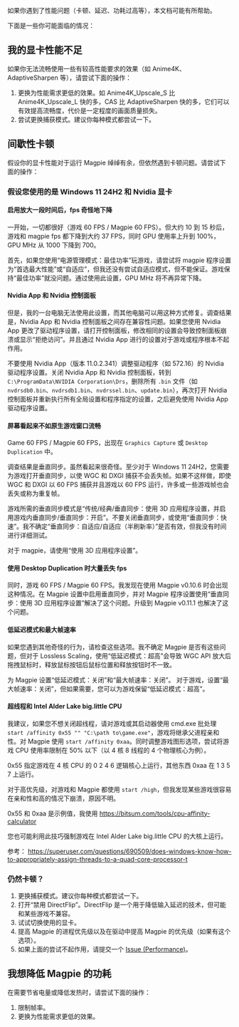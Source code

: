 如果你遇到了性能问题（卡顿、延迟、功耗过高等），本文档可能有所帮助。

下面是一些你可能面临的情况：

## 我的显卡性能不足

如果你无法流畅使用一些有较高性能要求的效果（如 Anime4K、AdaptiveSharpen 等），请尝试下面的操作：

1. 更换为性能需求更低的效果。如 Anime4K_Upscale_S 比 Anime4K_Upscale_L 快的多，CAS 比 AdaptiveSharpen 快的多，它们可以有效提高流畅度，代价是一定程度的画面质量损失。
2. 尝试更换捕获模式。建议你每种模式都尝试一下。

## 间歇性卡顿

假设你的显卡性能对于运行 Magpie 绰绰有余，但依然遇到卡顿问题。请尝试下面的操作：

### 假设您使用的是 Windows 11 24H2 和 Nvidia 显卡

#### 启用放大一段时间后，fps 奇怪地下降
一开始，一切都很好（游戏 60 FPS / Magpie 60 FPS）。但大约 10 到 15 秒后，游戏和 magpie fps 都下降到大约 37 FPS，同时 GPU 使用率上升到 100%，GPU MHz 从 1000 下降到 700。

首先，如果您使用“电源管理模式：最佳功率”玩游戏，请尝试将 magpie 程序设置为“首选最大性能”或“自适应”，但我还没有尝试自适应模式，但不能保证。游戏保持“最佳功率”就没问题。通过使用此设置，GPU MHz 将不再异常下降。

#### Nvidia App 和 Nvidia 控制面板
但是，我的一台电脑无法使用此设置，而其他电脑可以用这种方式修复。调查结果是，Nvidia App 和 Nvidia 控制面板之间存在兼容性问题。如果您使用 Nvidia App 更改了驱动程序设置，请打开控制面板，修改相同的设置会导致控制面板崩溃或显示“拒绝访问”。并且通过 Nvidia App 进行的设置对于游戏或程序根本不起作用。

不要使用 Nvidia App（版本 11.0.2.341）调整驱动程序（如 572.16）的 Nvidia 驱动程序设置。关闭 Nvidia App 和 Nvidia 控制面板，转到 `C:\ProgramData\NVIDIA Corporation\Drs`，删除所有 `.bin` 文件（如 `nvdrsdb0.bin`、`nvdrsdb1.bin`、`nvdrssel.bin`、`update.bin`），再次打开 Nvidia 控制面板并重新执行所有全局设置和程序指定的设置，之后避免使用 Nvidia App 驱动程序设置。

#### 屏幕看起来不如原生游戏窗口流畅
Game 60 FPS / Magpie 60 FPS，出现在 `Graphics Capture` 或 `Desktop Duplication` 中。

调查结果是垂直同步。虽然看起来很奇怪。至少对于 Windows 11 24H2，您需要为游戏打开垂直同步，以使 WGC 和 DXGI 捕获不会丢失帧。如果不这样做，即使 WGC 和 DXGI 以 60 FPS 捕获并且游戏以 60 FPS 运行，许多或一些游戏帧也会丢失或称为重复帧。

游戏所需的垂直同步模式是“传统/经典/垂直同步：使用 3D 应用程序设置，并启用游戏内垂直同步/垂直同步：开启”。不要关闭垂直同步，或使用“垂直同步：快速”。我不确定“垂直同步：自适应/自适应（半刷新率）”是否有效，但我没有时间进行详细测试。

对于 magpie，请使用“使用 3D 应用程序设置”。

#### 使用 Desktop Duplication 时大量丢失 fps
同时，游戏 60 FPS / Magpie 60 FPS。我发现在使用 Magpie v0.10.6 时会出现这种情况。在 Magpie 设置中启用垂直同步，并对 Magpie 程序设置使用“垂直同步：使用 3D 应用程序设置”解决了这个问题。升级到 Magpie v0.11.1 也解决了这个问题。

#### 低延迟模式和最大帧速率
如果您遇到其他奇怪的行为，请检查这些选项。我不确定 Magpie 是否有这些问题，但对于 Lossless Scaling，使用“低延迟模式：超高”会导致 WGC API 放大后拖拽鼠标时，释放鼠标按钮后鼠标位置和释放按钮时不一致。

为 Magpie 设置“低延迟模式：关闭”和“最大帧速率：关闭”。
对于游戏，设置“最大帧速率：关闭”，但如果需要，您可以为游戏保留“低延迟模式：超高”。

#### 超线程和 Intel Alder Lake big.little CPU
我建议，如果您不想关闭超线程，请对游戏或其启动器使用 cmd.exe 批处理 `start /affinity 0x55 "" "C:\path to\game.exe"`，游戏将继承父进程亲和性。对 Magpie 使用 `start /affinity 0xaa`。同时调整游戏图形选项，尝试将游戏 CPU 使用率限制在 50% 以下（以 4 核 8 线程的 4 个物理核心为例）。

0x55 指定游戏在 4 核 CPU 的 0 2 4 6 逻辑核心上运行，其他东西 0xaa 在 1 3 5 7 上运行。

对于高优先级，对游戏和 Magpie 都使用 `start /high`，但我发现某些游戏很容易在亲和性和高的情况下崩溃，原因不明。

0x55 和 0xaa 是示例值，我使用 https://bitsum.com/tools/cpu-affinity-calculator

您也可能利用此技巧强制游戏在 Intel Alder Lake big.little CPU 的大核上运行。

参考：
https://superuser.com/questions/690509/does-windows-know-how-to-appropriately-assign-threads-to-a-quad-core-processor-t

### 仍然卡顿？
1. 更换捕获模式。建议你每种模式都尝试一下。
2. 打开“禁用 DirectFlip”。DirectFlip 是一个用于降低输入延迟的技术，但可能和某些游戏不兼容。
3. 试试切换使用的显卡。
4. 提高 Magpie 的进程优先级以及在驱动中提高 Magpie 的优先级（如果有这个选项）。
5. 如果上面的尝试不起作用，请提交一个 [Issue (Performance)](https://github.com/Blinue/Magpie/issues/new?assignees=&labels=performance&template=02_performance.yaml)。

## 我想降低 Magpie 的功耗

在需要节省电量或降低发热时，请尝试下面的操作：

1. 限制帧率。
2. 更换为性能需求更低的效果。
